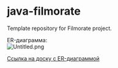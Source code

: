 # java-filmorate
Template repository for Filmorate project.

ER-диаграмма:    
![Untitled.png](..%2F..%2F..%2FDownloads%2FUntitled.png)

[Ссылка на доску с ER-диаграммой](https://dbdiagram.io/d/65f37ee1b1f3d4062cf9174a)